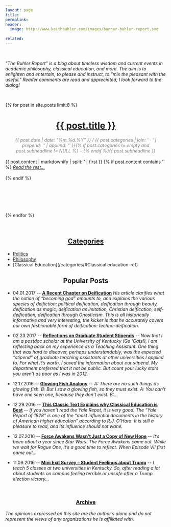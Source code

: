 ```yaml
---
layout: page
title: 
permalink: 
header:
  image: http://www.keithbuhler.com/images/banner-buhler-report.svg
  
related: 
---
```

<br>

*"The Buhler Report" is a blog about timeless wisdom and current events in academic philosophy, classical education, and more. The aim is to enlighten and entertain, to please and instruct, to "mix the pleasant with the useful." Reader comments are read and appreciated; I look forward to the dialog!*

<br>


{% for post in site.posts limit:8 %}
<div>
<center>
<h1><font color="gray"> <a href="{{ post.url | prepend: site.baseurl }}">{{ post.title }}</a></font></h1>
<span class="time"> <font color="gray" font-size="2em"><i> {{ post.date | date: "%m.%d.%Y" }} / {{ post.categories | join: ' &middot; ' | prepend: '<span class="subheader">' | append: '</span>' }}{% if post.categories != empty and post.subheadline != NULL %} – {% endif %}{{ post.subheadline }} </i></font></span> 
</center>
<br>
{{ post.content | markdownify | split:'<!--more-->' | first }}
{% if post.content contains '<!--more-->' %}
<a href="{{ post.url | prepend: site.baseurl }}"><i>Read the rest... </i></a><br><br>
{% endif %}

</div>

<br>
<br>
<br>
<br>
<br>

{% endfor %}


<br> 



<center>


<h2> <a href="/categories"> Categories </a> </h2>

</center>

* [Politics](/categories/#Politics-ref)
* [Philosophy](/categories/#Philosophy-ref)
* [Classical Education](/categories/#Classical education-ref)

<center>

<h2> Popular Posts</h2> 

</center>

- 04.01.2017 --  [**A Recent Chapter on Deification**](http://www.keithbuhler.com/buhlerreport/philosophy/2017/04/01/deification.html) *His article clarifies what the notion of “becoming god” amounts to, and explains the various species of deifiction: political deification, deification through beauty, deification as magic, deification as imitation, Christian deification, self-deification, deification through Gnosticism. This is all historically informative and very interesting; the kicker is that he accurately covers our own fashionable form of deification: techno-deification.*

- 02.23.2017 -- [**Reflections on Graduate Student Stipends**](http://www.keithbuhler.com/buhlerreport/philosophy/2017/02/23/Reflections-on-Philosophy-Graduate-School-Stipends.html) -- *Now that I am a postdoc scholar at the University of Kentucky (Go ‘Cats!), I am reflecting back on my experience as a Teaching Assistant. One thing that was hard to discover, perhaps understandably, was the expected “stipend” of graduate teaching assistants at other universities I applied to. For what it’s worth, I saved the information about our stipend. My department preferred that it not be public. But count your lucky stars you aren’t as poor as I was in 2012.*


- 12.17.2016 -- [**Glowing Fish Analogy**](http://www.keithbuhler.com/buhlerreport/philosophy/2016/12/17/glowing-fish-analogy.html) -- *A: There are no such things as glowing fish. B: But I saw a glowing fish, so they must exist. A: You can’t have one seen one, because they don’t exist. B:...*

- 12.29.2016 -- [**This Classic Text Explains why Classical Education is Best**](http://www.keithbuhler.com/buhlerreport/yalereport-post/) -- *If you haven’t read the Yale Repot, it is very good. The “Yale Report of 1828” is one of the “most influential documents in the history of American higher education” according to R.J. O’Hara. It is still a pleasure to read, and its influence should not wane.*

- 12.07.2016 -- [**Force Awakens Wasn’t Just a Copy of New Hope**](http://www.keithbuhler.com/buhlerreport/viicopyiv) -- *It’s been about a year since Star Wars: The Force Awakens came out. While we wait for Rogue One, it’s a good time to reflect. When Episode VII first came out...*

- 11.09.2016 -- [**Mini Exit Survey – Student Feelings about Trump**](http://www.keithbuhler.com/buhlerreport/politics/2016/11/09/student-trump-feelings2.html) --  *I teach 5 classes at two universities in Kentucky. So, after reading a lot about students on campus feeling terrible or unsafe after a Trump election victory...*



<center>

<br>

<h3> <a href="/archive"> Archive </a> </h3>

</center>

*The opinions expressed on this site are the author’s alone and do not represent the views of any organizations he is affiliated with.*

<!-- Code for posting just an excerpt (with no image) of each post. Put under heading. {% if post.excerpt %}<p class="archive__item-excerpt" itemprop="description">{{ post.excerpt | markdownify | strip_html | truncate: 160 }}</p>{% endif %}-->

